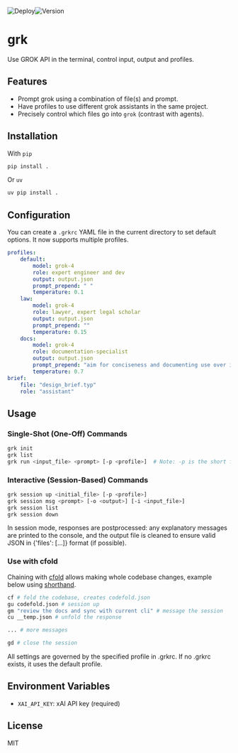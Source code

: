 ![Deploy](https://github.com/wr1/grk/actions/workflows/tests.yml/badge.svg)![Version](https://img.shields.io/github/v/release/wr1/grk)
# grk

Use GROK API in the terminal, control input, output and profiles. 

## Features

- Prompt grok using a combination of file(s) and prompt.
- Have profiles to use different grok assistants in the same project.
- Precisely control which files go into `grok` (contrast with agents).

## Installation
With `pip`
```bash
pip install . 
```
Or `uv`
```bash
uv pip install . 
```

## Configuration
You can create a `.grkrc` YAML file in the current directory to set default options. It now supports multiple profiles.

```yaml
profiles:
    default:
        model: grok-4
        role: expert engineer and dev
        output: output.json
        prompt_prepend: " "
        temperature: 0.1  
    law:
        model: grok-4
        role: lawyer, expert legal scholar
        output: output.json
        prompt_prepend: ""
        temperature: 0.15
    docs:
        model: grok-4
        role: documentation-specialist
        output: output.json
        prompt_prepend: "aim for conciseness and documenting use over implementation, "
        temperature: 0.7  
brief:
    file: "design_brief.typ"
    role: "assistant"
```

## Usage

### Single-Shot (One-Off) Commands
```bash
grk init
grk list
grk run <input_file> <prompt> [-p <profile>]  # Note: -p is the short form for --profile
```

### Interactive (Session-Based) Commands
```bash
grk session up <initial_file> [-p <profile>]
grk session msg <prompt> [-o <output>] [-i <input_file>]
grk session list
grk session down
```

In session mode, responses are postprocessed: any explanatory messages are printed to the console, and the output file is cleaned to ensure valid JSON in {'files': [...]} format (if possible).

### Use with cfold
Chaining with [cfold](https://github.com/wr1/cfold) allows making whole codebase changes, example below using [shorthand](resources/shorthand.fish).
```bash
cf # fold the codebase, creates codefold.json
gu codefold.json # session up
gm "review the docs and sync with current cli" # message the session
cu __temp.json # unfold the response 

... # more messages

gd # close the session
```

All settings are governed by the specified profile in .grkrc. If no .grkrc exists, it uses the default profile.

## Environment Variables

- `XAI_API_KEY`: xAI API key (required)

## License 
MIT


